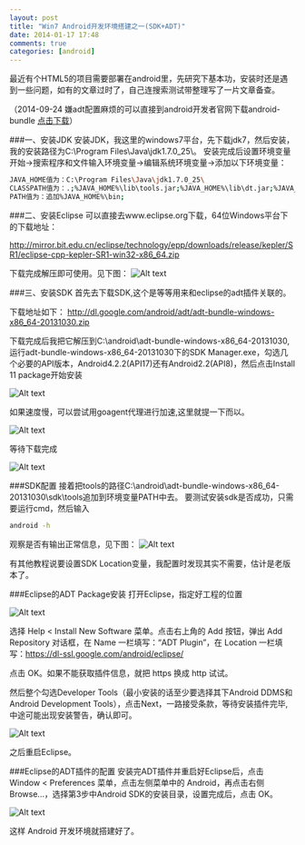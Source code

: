 ```yaml
---
layout: post
title: "Win7 Android开发环境搭建之一(SDK+ADT)"
date: 2014-01-17 17:48
comments: true
categories: [android]
---
```

最近有个HTML5的项目需要部署在android里，先研究下基本功，安装时还是遇到一些问题，如有的文章过时了，自己连搜索测试带整理写了一片文章备查。

<!-- more -->

（2014-09-24 嫌adt配置麻烦的可以直接到android开发者官网下载android-bundle <a href="http://developer.android.com/sdk/index.html#download">点击下载</a>）


###一、安装JDK
安装JDK，我这里的windows7平台，先下载jdk7，然后安装，我的安装路径为C:\Program Files\Java\jdk1.7.0_25\。
安装完成后设置环境变量
开始->搜索程序和文件输入环境变量->编辑系统环境变量->添加以下环境变量：

```sh
JAVA_HOME值为：C:\Program Files\Java\jdk1.7.0_25\
CLASSPATH值为：.;%JAVA_HOME%\lib\tools.jar;%JAVA_HOME%\lib\dt.jar;%JAVA_HOME%\bin;
PATH值为：追加%JAVA_HOME%\bin;
```

###二、安装Eclipse
可以直接去www.eclipse.org下载，64位Windows平台下的下载地址：

http://mirror.bit.edu.cn/eclipse/technology/epp/downloads/release/kepler/SR1/eclipse-cpp-kepler-SR1-win32-x86_64.zip

下载完成解压即可使用。见下图：
![Alt text](/images/evoup/eclipse_dir.png)

###三、安装SDK
首先去下载SDK,这个是等等用来和eclipse的adt插件关联的。

  下载地址如下：
  http://dl.google.com/android/adt/adt-bundle-windows-x86_64-20131030.zip

下载完成后我把它解压到C:\android\adt-bundle-windows-x86_64-20131030,运行adt-bundle-windows-x86_64-20131030下的SDK Manager.exe，勾选几个必要的API版本，Android4.2.2(API17)还有Android2.2(API8)，然后点击Install 11 package开始安装

![Alt text](/images/evoup/adt_wait.png)

如果速度慢，可以尝试用goagent代理进行加速,这里就提一下而以。

![Alt text](/images/evoup/adt_use_proxy.png)

等待下载完成

![Alt text](/images/evoup/adt_done.png)

###SDK配置
接着把tools的路径C:\android\adt-bundle-windows-x86_64-20131030\sdk\tools追加到环境变量PATH中去。
要测试安装sdk是否成功，只需要运行cmd，然后输入

```sh
android -h
```

观察是否有输出正常信息，见下图：
![Alt text](/images/evoup/adt_installed.png)

有其他教程说要设置SDK Location变量，我配置时发现其实不需要，估计是老版本了。

###Eclipse的ADT Package安装
打开Eclipse，指定好工程的位置

![Alt text](/images/evoup/adt_project_dir.png)


选择 Help < Install New Software 菜单。点击右上角的 Add 按钮，弹出 Add Repository 对话框，在 Name 一栏填写：“ADT Plugin”，在 Location 一栏填写：https://dl-ssl.google.com/android/eclipse/

点击 OK。如果不能获取插件信息，就把 https 换成 http 试试。

然后整个勾选Developer Tools（最小安装的话至少要选择其下Android DDMS和Android Development Tools），点击Next，一路接受条款，等待安装插件完毕,中途可能出现安装警告，确认即可。

![Alt text](/images/evoup/eclipse_adt_warning.png)

之后重启Eclipse。


###Eclipse的ADT插件的配置
安装完ADT插件并重启好Eclipse后，点击 Window < Preferences 菜单，点击左侧菜单中的 Android，再点击右侧 Browse...，选择第3步中Android SDK的安装目录，设置完成后，点击 OK。


![Alt text](/images/evoup/eclipse_adt_config.png)

这样 Android 开发环境就搭建好了。

